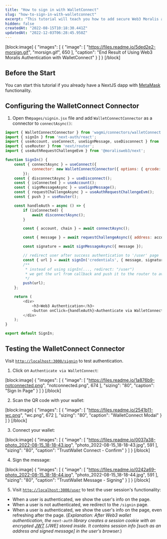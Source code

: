 ```yaml
---
title: "How to sign in with WalletConnect"
slug: "how-to-sign-in-with-walletconnect"
excerpt: "This tutorial will teach you how to add secure Web3 Moralis authentication to your NextJS application by walking you through the process of creating a full-stack Web3 authentication solution using the popular NextJS framework."
hidden: false
createdAt: "2022-08-15T10:18:30.441Z"
updatedAt: "2022-12-03T06:28:45.958Z"
---
```

[block:image]
{
  "images": [
    {
      "image": [
        "https://files.readme.io/5ded2e2-morsign.gif",
        "morsign.gif",
        650
      ],
      "caption": "End Result of Using Web3 Moralis Authentication with WalletConnect"
    }
  ]
}
[/block]

## Before the Start

You can start this tutorial if you already have a NextJS dapp with [MetaMask](doc:sign-in-with-metamask) functionality. 

## Configuring the WalletConnect Connector

1. Open the`pages/signin.jsx` file and add `WalletConnectConnector` as a connector to `connectAsync()`:

```javascript
import { WalletConnectConnector } from 'wagmi/connectors/walletConnect';
import { signIn } from 'next-auth/react';
import { useAccount, useConnect, useSignMessage, useDisconnect } from 'wagmi';
import { useRouter } from 'next/router';
import { useAuthRequestChallengeEvm } from '@moralisweb3/next';

function SignIn() {
    const { connectAsync } = useConnect({
            connector: new WalletConnectConnector({ options: { qrcode: true } }),
        });
    const { disconnectAsync } = useDisconnect();
    const { isConnected } = useAccount();
    const { signMessageAsync } = useSignMessage();
    const { requestChallengeAsync } = useAuthRequestChallengeEvm();
    const { push } = useRouter();

    const handleAuth = async () => {
        if (isConnected) {
            await disconnectAsync();
        }

        const { account, chain } = await connectAsync();

        const { message } = await requestChallengeAsync({ address: account, chainId: chain.id });

        const signature = await signMessageAsync({ message });

        // redirect user after success authentication to '/user' page
        const { url } = await signIn('credentials', { message, signature, redirect: false, callbackUrl: '/user' });
        /**
         * instead of using signIn(..., redirect: "/user")
         * we get the url from callback and push it to the router to avoid page refreshing
         */
        push(url);
    };

    return (
        <div>
            <h3>Web3 Authentication</h3>
            <button onClick={handleAuth}>Authenticate via WalletConnect</button>
        </div>
    );
}

export default SignIn;
```



## Testing the WalletConnect Connector

Visit [`http://localhost:3000/signin`](http://localhost:3000/signin`) to test authentication.

1. Click on `Authenticate via WalletConnect`:

[block:image]
{
  "images": [
    {
      "image": [
        "https://files.readme.io/1a876b9-notconnected.png",
        "notconnected.png",
        674
      ],
      "sizing": "80",
      "caption": "Sign In Page"
    }
  ]
}
[/block]

2. Scan the QR code with your wallet:

[block:image]
{
  "images": [
    {
      "image": [
        "https://files.readme.io/2541b11-wc.png",
        "wc.png",
        672
      ],
      "sizing": "80",
      "caption": "WalletConnect Modal"
    }
  ]
}
[/block]

3. Connect your wallet:

[block:image]
{
  "images": [
    {
      "image": [
        "https://files.readme.io/0037a38-photo_2022-08-15_18-18-43.jpg",
        "photo_2022-08-15_18-18-43.jpg",
        591
      ],
      "sizing": "80",
      "caption": "TrustWallet Connect - Confirm"
    }
  ]
}
[/block]

4. Sign the message:

[block:image]
{
  "images": [
    {
      "image": [
        "https://files.readme.io/0242a69-photo_2022-08-15_18-18-44.jpg",
        "photo_2022-08-15_18-18-44.jpg",
        591
      ],
      "sizing": "80",
      "caption": "TrustWallet Message - Signing"
    }
  ]
}
[/block]

5. Visit [`http://localhost:3000/user`](http://localhost:3000/user) to test the user session's functionality: 

- When a user is authenticated, we show the user's info on the page.
- When a user is not authenticated, we redirect to the `/signin` page. 
- When a user is authenticated, we show the user's info on the page, even refreshing after the page. (_Explanation: After Web3 wallet authentication, the `next-auth` library creates a session cookie with an encrypted [JWT](https://jwt.io/introduction) [JWE] stored inside. It contains session info [such as an address and signed message] in the user's browser._)